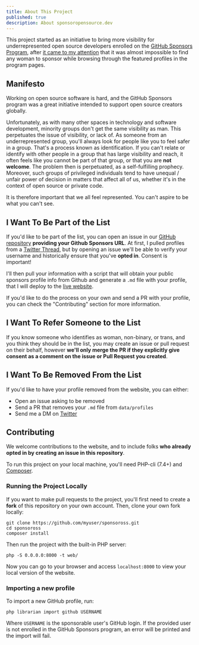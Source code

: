 ```yaml
---
title: About This Project
published: true
description: About sponsoropensource.dev
---
```


This project started as an initiative to bring more visibility for underrepresented open source developers enrolled on the [GitHub Sponsors Program](https://github.com/sponsors),
after [it came to my attention](https://twitter.com/erikaheidi/status/1379811139291389970) that it was almost impossible to find any woman to sponsor while browsing through the featured profiles in the program pages.

## Manifesto

Working on open source software is hard, and the GitHub Sponsors program was a great initiative intended to support open source creators globally.

Unfortunately, as with many other spaces in technology and software development, minority groups don't get the same visibility as man. This perpetuates the issue of visibility, or lack of.
As someone from an underrepresented group, you'll always look for people like you to feel safer in a group. That's a process known as identification.
If you can't relate or identify with other people in a group that has large visibility and reach, it often feels like you cannot be part of that group, or that you are **not welcome**.
The problem then is perpetuated, as a self-fulfilling prophecy. Moreover, such groups of privileged individuals tend to have unequal / unfair power of decision in matters that affect all of us, whether it's in the context of open source or private code.

It is therefore important that we all feel represented. You can't aspire to be what you can't see.

## I Want To Be Part of the List
If you'd like to be part of the list, you can open an issue in our [GitHub repository](https://github.com/erikaheidi/sponsoross) **providing your Github Sponsors URL**. At first, I pulled profiles from a [Twitter Thread](https://twitter.com/erikaheidi/status/1384503318324649985), but by opening an issue we'll be able to verify your username and historically ensure that you've **opted in**. Consent is important!

I'll then pull your information with a script that will obtain your public sponsors profile info from Github and generate a `.md` file with your profile, that I will deploy to the [live website](https://sponsoropensource.dev).

If you'd like to do the process on your own and send a PR with your profile, you can check the "Contributing" section for more information.

## I Want To Refer Someone to the List
If you know someone who identifies as woman, non-binary, or trans, and you think they should be in the list,
you may create an issue or pull request on their behalf, however **we'll only merge the PR if they explicitly give consent as a comment on the issue or Pull Request you created**.

## I Want To Be Removed From the List
If you'd like to have your profile removed from the website, you can either:

- Open an issue asking to be removed
- Send a PR that removes your `.md` file from `data/profiles`
- Send me a DM on [Twitter](https://twitter.com/erikaheidi)

## Contributing
We welcome contributions to the website, and to include folks **who already opted in by creating an issue in this repository**.

To run this project on your local machine, you'll need PHP-cli (7.4+) and [Composer](https://getcomposer.org).

### Running the Project Locally

If you want to make pull requests to the project, you'll first need to create a **fork** of this repository on your own account. Then, clone your own fork locally:

```command
git clone https://github.com/myuser/sponsoross.git
cd sponsoross
composer install
```

Then run the project with the built-in PHP server:

```command
php -S 0.0.0.0:8000 -t web/
```

Now you can go to your browser and access `localhost:8000` to view your local version of the website.

### Importing a new profile

To import a new GitHub profile, run:

```command
php librarian import github USERNAME
```

Where `USERNAME` is the sponsorable user's GitHub login. If the provided user is not enrolled in the GitHub Sponsors program,
an error will be printed and the import will fail.


